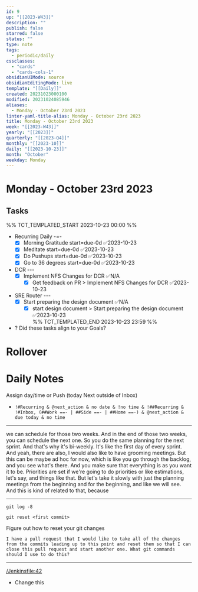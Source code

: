 ```yaml
---
id: 9
up: "[[2023-W43]]"
description: ""
publish: false
starred: false
status: ""
type: note
tags:
  - periodic/daily
cssclasses:
  - "cards"
  - "cards-cols-1"
obsidianUIMode: source
obsidianEditingMode: live
template: "[[Daily]]"
created: 20231023000100
modified: 20231024085946
aliases:
  - Monday - October 23rd 2023
linter-yaml-title-alias: Monday - October 23rd 2023
title: Monday - October 23rd 2023
week: "[[2023-W43]]"
yearly: "[[2023]]"
quarterly: "[[2023-Q4]]"
monthly: "[[2023-10]]"
daily: "[[2023-10-23]]"
month: "October"
weekday: Monday
---
```


# Monday - October 23rd 2023

## Tasks

%% TCT_TEMPLATED_START 2023-10-23 00:00 %%
* Recurring Daily -=-
    - [x] Morning Gratitude start=due-0d ✅2023-10-23
    - [x] Meditate start=due-0d ✅2023-10-23
    - [x] Do Pushups start=due-0d ✅2023-10-23
    - [x] Go to 36 degrees start=due-0d ✅2023-10-23
* DCR ---
    - [x] Implement NFS Changes for DCR ✅N/A
        - [x] Get feedback on PR > Implement NFS Changes for DCR ✅2023-10-23
* SRE Router ---
    - [x] Start preparing the design document ✅N/A
        - [x] start design document > Start preparing the design document ✅2023-10-23  
%% TCT_TEMPLATED_END 2023-10-23 23:59 %%
* ? Did these tasks align to your Goals?

# Rollover

# Daily Notes


Assign day/time or Push (today Next outside of Inbox)
* `!#Recurring & @next_action & no date & !no time & !##Recurring & !#Inbox, (##Work ==- | ##Side ==- | ##Home ==-) & @next_action & due today & no time`


---


we can schedule for those two weeks. And in the end of those two weeks, you can schedule the next one. So you do the same planning for the next sprint. And that's why it's bi-weekly. It's like the first day of every sprint. And yeah, there are also, I would also like to have grooming meetings. But this can be maybe ad hoc for now, which is like you go through the backlog, and you see what's there. And you make sure that everything is as you want it to be. Priorities are set if we're going to do priorities or like estimations, let's say, and things like that. But let's take it slowly with just the planning meetings from the beginning and for the beginning, and like we will see. And this is kind of related to that, because


---




```
git log -8
```

```
git reset <first commit>
```


Figure out how to reset your git changes


```
I have a pull request that I would like to take all of the changes from the commits leading up to this point and reset them so that I can close this pull request and start another one. What git commands should I use to do this?
```


---


[/Jenkinsfile:42](vscode://file/Users/erauner/git/provisioning-ng/Jenkinsfile:42)
* Change this
